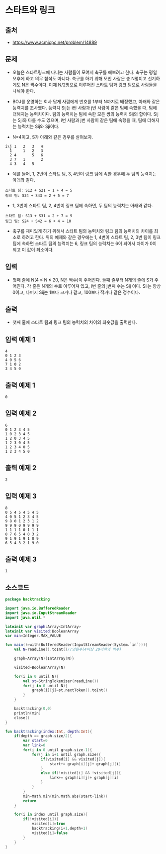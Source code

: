 # 스타트와 링크

## 출처

* https://www.acmicpc.net/problem/14889

## 문제

* 오늘은 스타트링크에 다니는 사람들이 모여서 축구를 해보려고 한다. 축구는 평일 오후에 하고 의무 참석도 아니다. 축구를 하기 위해 모인 사람은 총 N명이고 신기하게도 N은 짝수이다. 이제 N/2명으로 이루어진 스타트 팀과 링크 팀으로 사람들을 나눠야 한다.

* BOJ를 운영하는 회사 답게 사람에게 번호를 1부터 N까지로 배정했고, 아래와 같은 능력치를 조사했다. 능력치 Sij는 i번 사람과 j번 사람이 같은 팀에 속했을 때, 팀에 더해지는 능력치이다. 팀의 능력치는 팀에 속한 모든 쌍의 능력치 Sij의 합이다. Sij는 Sji와 다를 수도 있으며, i번 사람과 j번 사람이 같은 팀에 속했을 때, 팀에 더해지는 능력치는 Sij와 Sji이다.

* N=4이고, S가 아래와 같은 경우를 살펴보자.

```
i\j	1	2	3	4
  1	 	1	2	3
  2	4	 	5	6
  3	7	1	 	2
  4	3	4	5	 
```

* 예를 들어, 1, 2번이 스타트 팀, 3, 4번이 링크 팀에 속한 경우에 두 팀의 능력치는 아래와 같다.

```
스타트 팀: S12 + S21 = 1 + 4 = 5
링크 팀: S34 + S43 = 2 + 5 = 7
```

* 1, 3번이 스타트 팀, 2, 4번이 링크 팀에 속하면, 두 팀의 능력치는 아래와 같다.

```
스타트 팀: S13 + S31 = 2 + 7 = 9
링크 팀: S24 + S42 = 6 + 4 = 10
```

* 축구를 재미있게 하기 위해서 스타트 팀의 능력치와 링크 팀의 능력치의 차이를 최소로 하려고 한다. 위의 예제와 같은 경우에는 1, 4번이 스타트 팀, 2, 3번 팀이 링크 팀에 속하면 스타트 팀의 능력치는 6, 링크 팀의 능력치는 6이 되어서 차이가 0이 되고 이 값이 최소이다.

## 입력

* 첫째 줄에 N(4 ≤ N ≤ 20, N은 짝수)이 주어진다. 둘째 줄부터 N개의 줄에 S가 주어진다. 각 줄은 N개의 수로 이루어져 있고, i번 줄의 j번째 수는 Sij 이다. Sii는 항상 0이고, 나머지 Sij는 1보다 크거나 같고, 100보다 작거나 같은 정수이다.

## 출력

* 첫째 줄에 스타트 팀과 링크 팀의 능력치의 차이의 최솟값을 출력한다.

## 입력 예제 1

```
4
0 1 2 3
4 0 5 6
7 1 0 2
3 4 5 0
```

## 출력 예제 1

```0```

## 입력 예제 2

```
6
0 1 2 3 4 5
1 0 2 3 4 5
1 2 0 3 4 5
1 2 3 0 4 5
1 2 3 4 0 5
1 2 3 4 5 0
```

## 출력 예제 2

```2```

## 입력 예제 3

```
8
0 5 4 5 4 5 4 5
4 0 5 1 2 3 4 5
9 8 0 1 2 3 1 2
9 9 9 0 9 9 9 9
1 1 1 1 0 1 1 1
8 7 6 5 4 0 3 2
9 1 9 1 9 1 0 9
6 5 4 3 2 1 9 0
```

## 출력 예제 3

```1```

## 소스코드

```kotlin
package backtracking

import java.io.BufferedReader
import java.io.InputStreamReader
import java.util.*

lateinit var graph:Array<IntArray>
lateinit var visited:BooleanArray
var min=Integer.MAX_VALUE

fun main()=with(BufferedReader(InputStreamReader(System.`in`))){
    val N=readLine().toInt()//인원수(4이상 20이하의 짝수)

    graph=Array(N){IntArray(N)}

    visited=BooleanArray(N)

    for(i in 0 until N){
        val st=StringTokenizer(readLine())
        for(j in 0 until N){
            graph[i][j]=st.nextToken().toInt()
        }
    }

    backtracking(0,0)
    println(min)
    close()
}

fun backtracking(index:Int, depth:Int){
    if(depth == graph.size/2){
        var start=0
        var link=0
        for(i in 0 until graph.size-1){
            for(j in i+1 until graph.size){
                if(visited[i] && visited[j]){
                    start+= graph[i][j]+ graph[j][i]
                }
                else if(!visited[i] && !visited[j]){
                    link+= graph[i][j]+ graph[j][i]
                }
            }
        }
        min=Math.min(min,Math.abs(start-link))
        return
    }

    for(i in index until graph.size){
        if(!visited[i]){
            visited[i]=true
            backtracking(i+1,depth+1)
            visited[i]=false
        }
    }
}
```
